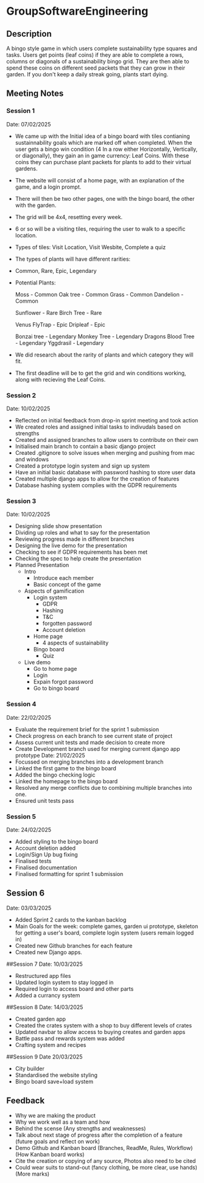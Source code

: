 # GroupSoftwareEngineering
## Description
A bingo style game in which users complete sustainability type squares and tasks. Users get points (leaf coins) if they are able to complete a rows, columns or diagonals of a sustainability bingo grid. They are then able to spend these coins on different seed packets that they can grow in their garden. If you don't keep a daily streak going, plants start dying. 


## Meeting Notes
### Session 1
Date: 07/02/2025
- We came up with the Initial idea of a bingo board with tiles contianing sustainnability goals which are marked off when completed. When the user gets a bingo win condition (4 In a row either Horizontally, Vertically, or diagonally), they gain an in game currency: Leaf Coins. With these  coins they can purchase plant packets for plants to add to their virtual gardens.


- The website will consist of a home page, with an explanation of the game, and a login prompt.
- There will then be two other pages, one with the bingo board, the other with the garden.

- The grid will be 4x4, resetting every week.
- 6 or so will be a visiting tiles, requiring the user to walk to a specific location.
- Types of tiles:
   Visit Location, Visit Wesbite, Complete a quiz
- The types of plants will have different rarities:
- Common, Rare, Epic, Legendary

- Potential Plants:

  Moss - Common
  Oak tree - Common
  Grass - Common
  Dandelion - Common

  Sunflower - Rare
  Birch Tree - Rare

  Venus FlyTrap - Epic
  Dripleaf - Epic

  Bonzai tree - Legendary
  Monkey Tree - Legendary
  Dragons Blood Tree - Legendary
  Yggdrasil - Legendary

- We did research about the rarity of plants and which category they will fit.
- The first deadline will be to get the grid and win conditions working, along with recieving the Leaf Coins.

### Session 2
Date: 10/02/2025
- Reflected on initial feedback from drop-in sprint meeting and took action
- We created roles and assigned initial tasks to indivudals based on strengths
- Created and assigned branches to allow users to contribute on their own
- Initialised main branch to contain a basic django project
- Created .gitignore to solve issues when merging and pushing from mac and windows
- Created a prototype login system and sign up system
- Have an initial basic database with password hashing to store user data
- Created multiple django apps to allow for the creation of features
- Database hashing system complies with the GDPR requirements

### Session 3
Date: 10/02/2025
- Designing slide show presentation
- Dividing up roles and what to say for the presentation
- Reviewing progress made in different branches
- Designing the live demo for the presentation
- Checking to see if GDPR requirements has been met
- Checking the spec to help create the presentation
- Planned Presentation
   - Intro
     - Introduce each member
     - Basic concept of the game
   - Aspects of gamification
     - Login system
        - GDPR
        - Hashing
        - T&C
        - forgotten password
        - Account deletion
     - Home page
        - 4 aspects of sustainability 
     - Bingo board
        - Quiz
   - Live demo
     - Go to home page
     - Login
     - Expain forgot password
     - Go to bingo board

### Session 4
Date: 22/02/2025
- Evaluate the requirement brief for the sprint 1 submission
- Check progress on each branch to see current state of project
- Assess current unit tests and made decision to create more
- Create Development branch used for merging current django app prototype
Date: 21/02/2025
- Focussed on merging branches into a development branch
- Linked the first game to the bingo board
- Added the bingo checking logic
- Linked the homepage to the bingo board
- Resolved any merge conflicts due to combining multiple branches into one.
- Ensured unit tests pass

### Session 5
Date: 24/02/2025
- Added styling to the bingo board
- Account deletion added
- Login/Sign Up bug fixing
- Finalised tests
- Finalised documentation
- Finalised formatting for sprint 1 submission

## Session 6
Date: 03/03/2025
- Added Sprint 2 cards to the kanban backlog
- Main Goals for the week: complete games, garden ui prototype, skeleton for getting a user's board, complete login system (users remain logged in)
- Created new Github branches for each feature
- Created new Django apps.

##Session 7
Date: 10/03/2025
- Restructured app files
- Updated login system to stay logged in
- Required login to access board and other parts
- Added a currancy system

##Session 8
Date: 14/03/2025
- Created garden app
- Created the crates system with a shop to buy different levels of crates
- Updated navbar to allow access to buying creates and garden apps
- Battle pass and rewards system was added
- Crafting system and recipes

##Session 9
Date 20/03/2025
- City builder
- Standardised the website styling
- Bingo board save+load system

## Feedback
- Why we are making the product
- Why we work well as a team and how
- Behind the scense (Any strengths and weaknesses)
- Talk about next stage of progress after the completion of a feature (future goals and reflect on work)
- Demo Github and Kanban board (Branches, ReadMe, Rules, Workflow) (How Kanban board works)
- Cite the creation or copying of any source, Photos also need to be cited
- Could wear suits to stand-out (fancy clothing, be more clear, use hands) (More marks) 
